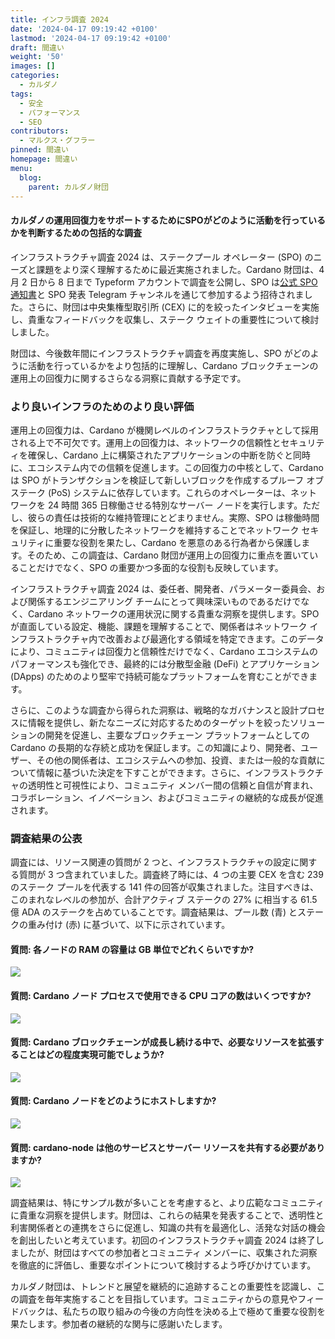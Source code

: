 ```yaml
---
title: インフラ調査 2024
date: '2024-04-17 09:19:42 +0100'
lastmod: '2024-04-17 09:19:42 +0100'
draft: 間違い
weight: '50'
images: []
categories:
  - カルダノ
tags:
  - 安全
  - パフォーマンス
  - SEO
contributors:
  - マルクス・グフラー
pinned: 間違い
homepage: 間違い
menu:
  blog:
    parent: カルダノ財団
---
```


#### カルダノの運用回復力をサポートするためにSPOがどのように活動を行っているかを判断するための包括的な調査

インフラストラクチャ調査 2024 は、ステークプール オペレーター (SPO) のニーズと課題をより深く理解するために最近実施されました。Cardano 財団は、4 月 2 日から 8 日まで Typeform アカウントで調査を公開し、SPO は[公式 SPO 通知書](https://cardanocommunity.typeform.com/cf-delegation/)と SPO 発表 Telegram チャンネルを通じて参加するよう招待されました。さらに、財団は中央集権型取引所 (CEX) に的を絞ったインタビューを実施し、貴重なフィードバックを収集し、ステーク ウェイトの重要性について検討しました。

財団は、今後数年間にインフラストラクチャ調査を再度実施し、SPO がどのように活動を行っているかをより包括的に理解し、Cardano ブロックチェーンの運用上の回復力に関するさらなる洞察に貢献する予定です。

### より良いインフラのためのより良い評価

運用上の回復力は、Cardano が機関レベルのインフラストラクチャとして採用される上で不可欠です。運用上の回復力は、ネットワークの信頼性とセキュリティを確保し、Cardano 上に構築されたアプリケーションの中断を防ぐと同時に、エコシステム内での信頼を促進します。この回復力の中核として、Cardano は SPO がトランザクションを検証して新しいブロックを作成するプルーフ オブ ステーク (PoS) システムに依存しています。これらのオペレーターは、ネットワークを 24 時間 365 日稼働させる特別なサーバー ノードを実行します。ただし、彼らの責任は技術的な維持管理にとどまりません。実際、SPO は稼働時間を保証し、地理的に分散したネットワークを維持することでネットワーク セキュリティに重要な役割を果たし、Cardano を悪意のある行為者から保護します。そのため、この調査は、Cardano 財団が運用上の回復力に重点を置いていることだけでなく、SPO の重要かつ多面的な役割も反映しています。

インフラストラクチャ調査 2024 は、委任者、開発者、パラメーター委員会、および関係するエンジニアリング チームにとって興味深いものであるだけでなく、Cardano ネットワークの運用状況に関する貴重な洞察を提供します。SPO が直面している設定、機能、課題を理解することで、関係者はネットワーク インフラストラクチャ内で改善および最適化する領域を特定できます。このデータにより、コミュニティは回復力と信頼性だけでなく、Cardano エコシステムのパフォーマンスも強化でき、最終的には分散型金融 (DeFi) とアプリケーション (DApps) のためのより堅牢で持続可能なプラットフォームを育むことができます。

さらに、このような調査から得られた洞察は、戦略的なガバナンスと設計プロセスに情報を提供し、新たなニーズに対応するためのターゲットを絞ったソリューションの開発を促進し、主要なブロックチェーン プラットフォームとしての Cardano の長期的な存続と成功を保証します。この知識により、開発者、ユーザー、その他の関係者は、エコシステムへの参加、投資、または一般的な貢献について情報に基づいた決定を下すことができます。さらに、インフラストラクチャの透明性と可視性により、コミュニティ メンバー間の信頼と自信が育まれ、コラボレーション、イノベーション、およびコミュニティの継続的な成長が促進されます。

### 調査結果の公表

調査には、リソース関連の質問が 2 つと、インフラストラクチャの設定に関する質問が 3 つ含まれていました。調査終了時には、4 つの主要 CEX を含む 239 のステーク プールを代表する 141 件の回答が収集されました。注目すべきは、このまれなレベルの参加が、合計アクティブ ステークの 27% に相当する 61.5 億 ADA のステークを占めていることです。調査結果は、プール数 (青) とステークの重み付け (赤) に基づいて、以下に示されています。

#### 質問: 各ノードの RAM の容量は GB 単位でどれくらいですか?

<image src="https://ucarecdn.com/c38a9702-4676-4c19-9ed6-334756149d9b/"></image>

#### 質問: Cardano ノード プロセスで使用できる CPU コアの数はいくつですか?

<image src="https://ucarecdn.com/21d9a9ed-46a0-41ee-9d1b-0cf01c6d7937/"></image>

#### 質問: Cardano ブロックチェーンが成長し続ける中で、必要なリソースを拡張することはどの程度実現可能でしょうか?

<image src="https://ucarecdn.com/8180c1bf-113f-4993-92fd-545c37200901/"></image>

#### 質問: Cardano ノードをどのようにホストしますか?

<image src="https://ucarecdn.com/d4cb7f8f-5306-46fb-8d36-6f839340b80c/"></image>

#### 質問: cardano-node は他のサービスとサーバー リソースを共有する必要がありますか?

<image src="https://ucarecdn.com/717103c7-2c42-44e7-954f-8aa561f29f31/"></image><br>

調査結果は、特にサンプル数が多いことを考慮すると、より広範なコミュニティに貴重な洞察を提供します。財団は、これらの結果を発表することで、透明性と利害関係者との連携をさらに促進し、知識の共有を最適化し、活発な対話の機会を創出したいと考えています。初回のインフラストラクチャ調査 2024 は終了しましたが、財団はすべての参加者とコミュニティ メンバーに、収集された洞察を徹底的に評価し、重要なポイントについて検討するよう呼びかけています。

カルダノ財団は、トレンドと展望を継続的に追跡することの重要性を認識し、この調査を毎年実施することを目指しています。コミュニティからの意見やフィードバックは、私たちの取り組みの今後の方向性を決める上で極めて重要な役割を果たします。参加者の継続的な関与に感謝いたします。
